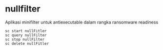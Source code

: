 # nullfilter
Aplikasi minifilter untuk antiexecutable dalam rangka ransomware readiness

```
sc start nullFitler
sc query nullFilter
sc stop nullFilter
sc delete nullFitler
```
